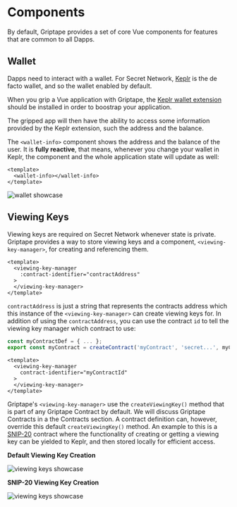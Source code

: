# Components

By default, Griptape provides a set of core Vue components for features that are common to all
Dapps.

## Wallet

Dapps need to interact with a wallet. For Secret Network, [Keplr](https://docs.keplr.app/) is the de facto
wallet, and so the wallet enabled by default.

When you grip a Vue application with Griptape, the [Keplr wallet extension](https://chrome.google.com/webstore/detail/keplr/dmkamcknogkgcdfhhbddcghachkejeap)
should be installed in order to boostrap your application.

The gripped app will then have the ability to access some information provided by the Keplr extension, such the address
and the balance.

The `<wallet-info>` component shows the address and the balance of the user. It is **fully reactive**, that means,
whenever you change your wallet in Keplr, the component and the whole application state will update as well:

```vue
<template>
  <wallet-info></wallet-info>
</template>
```

![wallet showcase](/wallet-info-showcase.png)

## Viewing Keys

Viewing keys are required on Secret Network whenever state is private. Griptape provides a way to store viewing keys and a component, `<viewing-key-manager>`, for creating and referencing them. 

```vue
<template>
  <viewing-key-manager
    :contract-identifier="contractAddress"
  >
  </viewing-key-manager>
</template>
```

`contractAddress` is just a string that represents the contracts address which this instance of the
`<viewing-key-manager>` can create viewing keys for. In addition of using the `contractAddress`, you
can use the contract `id` to tell the viewing key manager which contract to use:


```js
const myContractDef = { ... };
export const myContract = createContract('myContract', 'secret...', myContractDef);
```

```vue
<template>
  <viewing-key-manager
    contract-identifier="myContractId"
  >
  </viewing-key-manager>
</template>
```

Griptape's `<viewing-key-manager>` use the `createViewingKey()` method that is part of any Griptape Contract by default.
We will discuss Griptape Contracts in a the Contracts section. A contract definition can, however, override this default
`createViewingKey()` method. An example to this is a [SNIP-20](https://github.com/SecretFoundation/SNIPs/blob/master/SNIP-20.md)
contract where the functionality of creating or getting a viewing key can be yielded to Keplr, and then stored locally for efficient access.

**Default Viewing Key Creation**

![viewing keys showcase](/viewing-keys-showcase.png)

**SNIP-20 Viewing Key Creation**

![viewing keys showcase](/viewing-keys-showcase.png)
